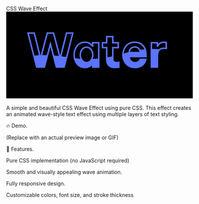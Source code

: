 CSS Wave Effect
![image alt](https://github.com/bdnath702/CSS-Wave-Effect/blob/main/Screenshot%20.png?raw=true)

A simple and beautiful CSS Wave Effect using pure CSS. This effect creates an animated wave-style text effect using multiple layers of text styling.

🔥 Demo.

 (Replace with an actual preview image or GIF)

🚀 Features.

Pure CSS implementation (no JavaScript required)

Smooth and visually appealing wave animation.

Fully responsive design.

Customizable colors, font size, and stroke thickness

